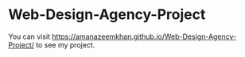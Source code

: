 # Web-Design-Agency-Project
You can visit https://amanazeemkhan.github.io/Web-Design-Agency-Project/ to see my project.
